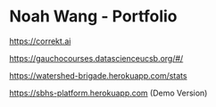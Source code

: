 # Noah Wang - Portfolio
https://correkt.ai

https://gauchocourses.datascienceucsb.org/#/

https://watershed-brigade.herokuapp.com/stats

https://sbhs-platform.herokuapp.com (Demo Version)

